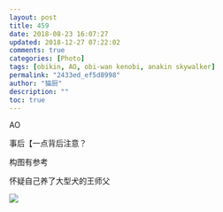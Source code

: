 ```yaml
---
layout: post
title: 459
date: 2018-08-23 16:07:27
updated: 2018-12-27 07:22:02
comments: true
categories: [Photo]
tags: [obikin, AO, obi-wan kenobi, anakin skywalker]
permalink: "2433ed_ef5d8998"
author: "猫厨"
description: ""
toc: true
---
```


<p>AO</p> 
<p>事后【一点背后注意？</p> 
<p>构图有参考</p> 
<p>怀疑自己养了大型犬的王师父</p>

![](/img/img_cVZNdzJtQk9JV2NCaU1jNUJwK3cyc1Y1TUVaaTBMNU1TRVdUSGJIcTBYK25BYVh1ZStGTkl3PT0.jpg)
